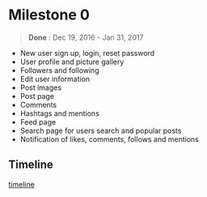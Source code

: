 # Milestone 0
> **Done** : Dec 19, 2016  - Jan 31, 2017
* New user sign up, login, reset password
* User profile and picture gallery
* Followers and following
* Edit user information
* Post images
* Post page
* Comments
* Hashtags and mentions
* Feed page
* Search page for users search and popular posts
* Notification of likes, comments, follows and mentions

## Timeline
[timeline](https://github.com/remlostime/one/blob/master/timeline-m0.png)
